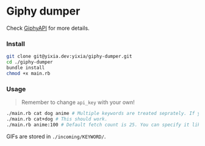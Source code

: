 # Giphy dumper

Check [GiphyAPI](https://github.com/Giphy/GiphyAPI) for more details.

### Install

```bash
git clone git@yixia.dev:yixia/giphy-dumper.git
cd ./giphy-dumper
bundle install
chmod +x main.rb
```

### Usage

> Remember to change `api_key` with your own!

```bash
./main.rb cat dog anime # Multiple keywords are treated seprately. If you want to combine them as a single keyword:
./main.rb cat+dog # This should work.
./main.rb anime:100 # Default fetch count is 25. You can specify it like this.
```

GIFs are stored in `./incoming/KEYWORD/`.
